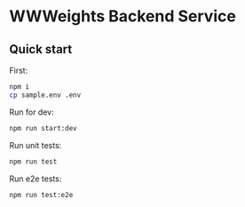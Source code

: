 # WWWeights Backend Service

## Quick start
First:
```sh
npm i 
cp sample.env .env
```

Run for dev:
```sh
npm run start:dev
```
Run unit tests:
```sh
npm run test
```
Run e2e tests:
```sh
npm run test:e2e
```
